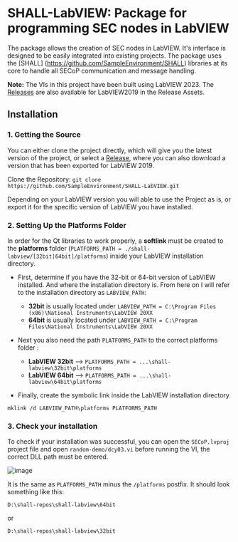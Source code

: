 # SHALL-LabVIEW: Package for programming SEC nodes in LabVIEW
The package allows the creation of SEC nodes in LabVIEW. It's interface is designed to be easily integrated into existing projects. The package uses the [SHALL] (https://github.com/SampleEnvironment/SHALL) libraries at its core to handle all SECoP communication and message handling.


**Note:**
The VIs in this project have been built using LabVIEW 2023. The [Releases](https://github.com/SampleEnvironment/SHALL-LabVIEW/releases/latest) are also available for LabVIEW2019 in the Release Assets.

## Installation

### 1. Getting the Source  
You can either clone the project directly, which will give you the latest version of the project, or select a [Release](https://github.com/SampleEnvironment/SHALL-LabVIEW/releases), where you can also download a version that has been exported for LabVIEW 2019.

Clone the Repository:
```git clone https://github.com/SampleEnvironment/SHALL-LabVIEW.git``` 

Depending on your LabVIEW version you will able to use the Project as is, or export it for the specific version of LabVIEW you have installed.  

### 2. Setting Up the Platforms Folder 
In order for the Qt libraries to work properly, a **softlink** must be created to the **platforms** folder (`PLATFORMS_PATH = ./shall-labview/[32bit|64bit]/platforms`) inside your LabVIEW installation directory. 
- First, determine if you have the 32-bit or 64-bit version of LabVIEW installed. And where the installation directory is. From here on I will refer to the installation directory as `LABVIEW_PATH`:
  - **32bit** is usually located under `LABVIEW_PATH = C:\Program Files (x86)\National Instruments\LabVIEW 20XX`
  - **64bit** is usually located under `LABVIEW_PATH = C:\Program Files\National Instruments\LabVIEW 20XX`

- Next you also need the path `PLATFORMS_PATH` to the correct platforms folder :
  - **LabVIEW 32bit** --> `PLATFORMS_PATH = ...\shall-labview\32bit\platforms`
  - **LabVIEW 64bit** -->  `PLATFORMS_PATH = ...\shall-labview\64bit\platforms`
 
- Finally, create the symbolic link inside the LabVIEW installation directory
```
mklink /d LABVIEW_PATH\platforms PLATFORMS_PATH
```

### 3. Check your installation 
To check if your installation was successful, you can open the `SECoP.lvproj` project file and open `random-demo/dcy03.vi` before running the VI, the correct DLL path must be entered. 


![image](https://github.com/user-attachments/assets/8659c9a4-fd4a-4949-a38d-d4110855eadf)


It is the same as `PLATFORMS_PATH` minus the `/platforms` postfix. It should look something like this:

```
D:\shall-repos\shall-labview\64bit
```
or

```
D:\shall-repos\shall-labview\32bit
```
